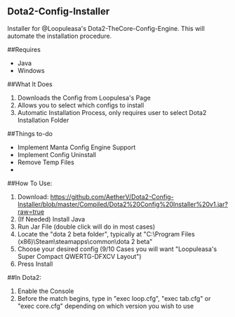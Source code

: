 ## Dota2-Config-Installer

Installer for @Loopuleasa's Dota2-TheCore-Config-Engine. This will automate the installation procedure.


##Requires

- Java
- Windows

##What It Does

1.  Downloads the Config from Loopulesa's Page
2.  Allows you to select which configs to install
3.  Automatic Installation Process, only requires user to select Dota2 Installation Folder

##Things to-do

- Implement Manta Config Engine Support
- Implement Config Uninstall
- Remove Temp Files 
- 


##How To Use:

1.  Download: https://github.com/AetherV/Dota2-Config-Installer/blob/master/Compiled/Dota2%20Config%20Installer%20v1.jar?raw=true
2.  (If Needed) Install Java
3.  Run Jar File (double click will do in most cases)
4.  Locate the "dota 2 beta folder", typically at "C:\Program Files (x86)\Steam\steamapps\common\dota 2 beta"
5.  Choose your desired config (9/10 Cases you will want "Loopuleasa's Super Compact QWERTG-DFXCV Layout")
6.  Press Install
  

##In Dota2:

1.  Enable the Console 
2.  Before the match begins, type in "exec loop.cfg", "exec tab.cfg" or "exec core.cfg" depending on which version you wish to use
